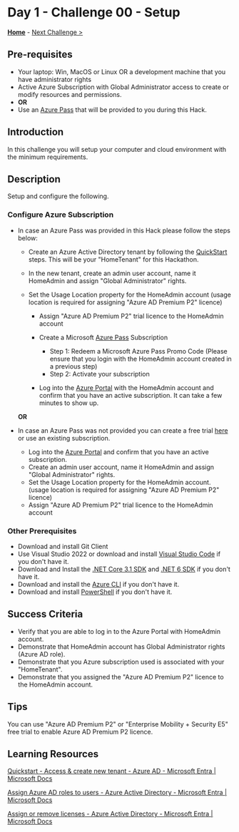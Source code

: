 # Day 1 - Challenge 00 - Setup

**[Home](../README.md)** - [Next Challenge >](./Challenge_D1_01.md)

## Pre-requisites

- Your laptop: Win, MacOS or Linux OR a development machine that you have administrator rights
- Active Azure Subscription with Global Administrator access to create or modify resources and permissions.
- **OR**
- Use an [Azure Pass](https://www.microsoftazurepass.com/) that will be provided to you during this Hack.

## Introduction

In this challenge you will setup your computer and cloud environment with the minimum requirements.

## Description

Setup and configure the following.

### Configure Azure Subscription

- In case an Azure Pass was provided in this Hack please follow the steps below:
  
  - Create an Azure Active Directory tenant by following the [QuickStart](https://docs.microsoft.com/en-us/azure/active-directory/fundamentals/ctive-directory-access-create-new-tenant) steps. This will be your "HomeTenant" for this Hackathon.
  
  - In the new tenant, create an admin user account, name it HomeAdmin and assign "Global Administrator" rights.
  
  - Set the Usage Location property for the HomeAdmin account (usage location is required for assigning "Azure AD Premium P2" licence)
    
    - Assign "Azure AD Premium P2" trial licence to the HomeAdmin account
    
    - Create a Microsoft [Azure Pass](https://www.microsoftazurepass.com/Home/HowTo?Length=5) Subscription
      
      - Step 1: Redeem a Microsoft Azure Pass Promo Code (Please ensure that you login with the HomeAdmin account created in a previous step)
      - Step 2: Activate your subscription
    
    - Log into the [Azure Portal](https://portal.azure.com/) with the HomeAdmin account and confirm that you have an active subscription. It can take a few minutes to show up.
  
  **OR**

- In case an Azure Pass was not provided you can create a free trial [here](https://azure.microsoft.com/free/) or use an existing subscription. 
  
  - Log into the [Azure Portal](https://portal.azure.com/) and confirm that you have an active subscription.
  - Create an admin user account, name it HomeAdmin and assign "Global Administrator" rights.
  - Set the Usage Location property for the HomeAdmin account. (usage location is required for assigning "Azure AD Premium P2" licence)
  - Assign "Azure AD Premium P2" trial licence to the HomeAdmin account

### Other Prerequisites

- Download and install Git Client
- Use Visual Studio 2022 or download and install [Visual Studio Code](https://code.visualstudio.com/) if you don\'t have it.
- Download and Install the [.NET Core 3.1 SDK](https://dotnet.microsoft.com/en-us/download/dotnet/3.1) and [.NET 6 SDK](https://dotnet.microsoft.com/en-us/download/dotnet/6.0) if you don\'t have it.
- Download and install the [Azure CLI](https://docs.microsoft.com/en-us/cli/azure/install-azure-cli) if you don\'t have it.
- Download and install [PowerShell](https://docs.microsoft.com/en-us/powershell/scripting/install/installing-powershell?view=powershell-7.2) if you don\'t have it.

## Success Criteria

- Verify that you are able to log in to the Azure Portal with HomeAdmin account.
- Demonstrate that HomeAdmin account has Global Administrator rights (Azure AD role).
- Demonstrate that you Azure subscription used is associated with your "HomeTenant".
- Demonstrate that you assigned the "Azure AD Premium P2" licence to the HomeAdmin account.

## Tips

You can use "Azure AD Premium P2" or "Enterprise Mobility + Security E5" free trial to enable Azure AD Premium P2 licence.

## Learning Resources

[Quickstart - Access & create new tenant - Azure AD - Microsoft Entra \| Microsoft Docs](https://docs.microsoft.com/en-us/azure/active-directory/fundamentals/active-directory-access-create-new-tenant)

[Assign Azure AD roles to users - Azure Active Directory - Microsoft Entra \| Microsoft Docs](https://docs.microsoft.com/en-us/azure/active-directory/fundamentals/active-directory-users-assign-role-azure-portal)

[Assign or remove licenses - Azure Active Directory - Microsoft Entra \| Microsoft Docs](https://docs.microsoft.com/en-us/azure/active-directory/fundamentals/license-users-groups#assign-licenses-to-users-or-groups)